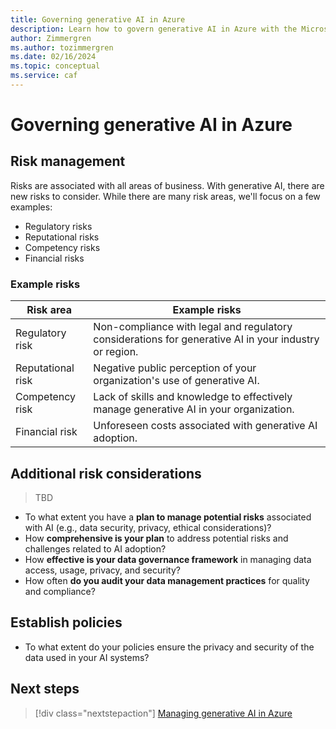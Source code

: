 ```yaml
---
title: Governing generative AI in Azure
description: Learn how to govern generative AI in Azure with the Microsoft Cloud Adoption Framework.
author: Zimmergren
ms.author: tozimmergren
ms.date: 02/16/2024
ms.topic: conceptual
ms.service: caf
---
```


# Governing generative AI in Azure

## Risk management

Risks are associated with all areas of business. With generative AI, there are new risks to consider. While there are many risk areas, we'll focus on a few examples:

- Regulatory risks
- Reputational risks
- Competency risks
- Financial risks

### Example risks

|Risk area|Example risks|
|---------|-------------|
|Regulatory risk|Non-compliance with legal and regulatory considerations for generative AI in your industry or region.|
|Reputational risk|Negative public perception of your organization's use of generative AI.|
|Competency risk|Lack of skills and knowledge to effectively manage generative AI in your organization.|
|Financial risk|Unforeseen costs associated with generative AI adoption.|

## Additional risk considerations

> TBD

- To what extent you have a **plan to manage potential risks** associated with AI (e.g., data security, privacy, ethical considerations)?
- How **comprehensive is your plan** to address potential risks and challenges related to AI adoption?
- How **effective is your data governance framework** in managing data access, usage, privacy, and security?
- How often **do you audit your data management practices** for quality and compliance?

## Establish policies

- To what extent do your policies ensure the privacy and security of the data used in your AI systems?

## Next steps

> [!div class="nextstepaction"]
> [Managing generative AI in Azure](./manage.md)
